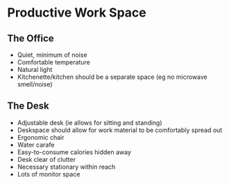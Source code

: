 # Productive Work Space

## The Office

- Quiet, minimum of noise
- Comfortable temperature
- Natural light
- Kitchenette/kitchen should be a separate space (eg no microwave smell/noise)


## The Desk

- Adjustable desk (ie allows for sitting and standing)
- Deskspace should allow for work material to be comfortably spread out
- Ergonomic chair
- Water carafe
- Easy-to-consume calories hidden away
- Desk clear of clutter
- Necessary stationary within reach
- Lots of monitor space

